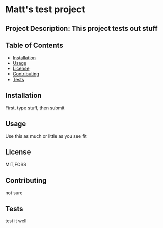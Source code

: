 
  # Matt's test project
  
  ## Project Description: This project tests out stuff

  ## Table of Contents
  - [Installation](#installation)
  - [Usage](#usage)
  - [License](#license)
  - [Contributing](#contributing)
  - [Tests](#tests)

  ## Installation
  First, type stuff, then submit

  ## Usage
  Use this as much or little as you see fit

  ## License
  MIT,FOSS

  ## Contributing
  not sure

  ## Tests
  test it well


